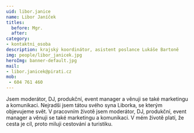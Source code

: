 ```yaml
---
uid: libor.janice
name: Libor Janíček
titles:
  before: Mgr.
  after:
category:
- kontaktni_osoba
description: krajský koordinátor, asistent poslance Lukáše Bartoně
img: people/libor_janicek.jpg
heroImg: banner-default.jpg
mail:
- libor.janicek@pirati.cz
mob:
 - 604 761 460
---
```


Jsem moderátor, DJ, produkční, event manager a věnuji se také marketingu a komunikaci. Nejradši jsem tátou svého syna Liborka, se kterým objevujeme svět. V pracovním životě jsem moderátor, DJ, produkční, event manager a věnuji se také
marketingu a komunikaci. V mém životě platí, že cesta je cíl, proto miluji cestování a turistiku.
